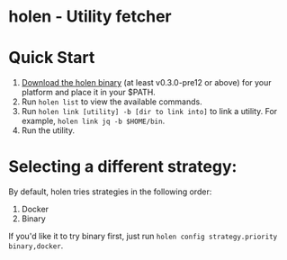 # holen - Utility fetcher

# Quick Start

1. [Download the holen binary](https://github.com/justone/holen/releases) (at least v0.3.0-pre12 or above) for your platform and place it in your \$PATH.
2. Run `holen list` to view the available commands.
3. Run `holen link [utility] -b [dir to link into]` to link a utility.  For example, `holen link jq -b $HOME/bin`.
4. Run the utility.

# Selecting a different strategy:

By default, holen tries strategies in the following order:

1. Docker
2. Binary

If you'd like it to try binary first, just run `holen config strategy.priority binary,docker`.
